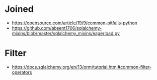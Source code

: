 # Joined
- https://opensource.com/article/19/9/common-pitfalls-python
- https://github.com/absent1706/sqlalchemy-mixins/blob/master/sqlalchemy_mixins/eagerload.py

# Filter
- https://docs.sqlalchemy.org/en/13/orm/tutorial.html#common-filter-operators
